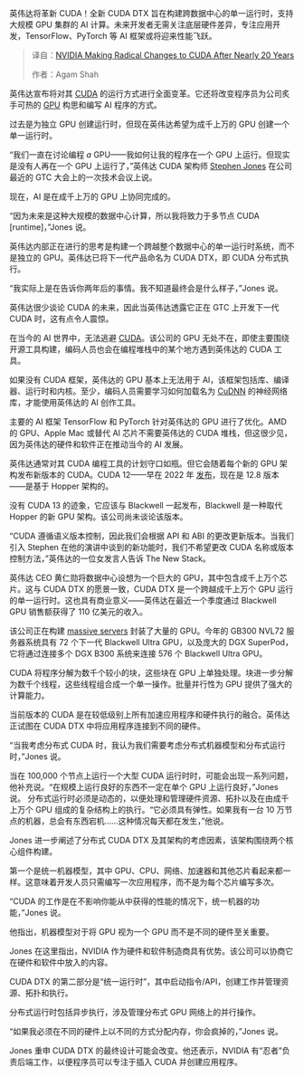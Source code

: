 <!--
title: NVIDIA在近20年后对CUDA进行重大更改
cover: https://cdn.thenewstack.io/media/2025/04/23ecc719-boliviainteligente-zs3s9a3jeq-unsplashb.jpg
summary: 英伟达将革新 CUDA！全新 CUDA DTX 旨在构建跨数据中心的单一运行时，支持大规模 GPU 集群的 AI 计算。未来开发者无需关注底层硬件差异，专注应用开发，TensorFlow、PyTorch 等 AI 框架或将迎来性能飞跃。
-->

英伟达将革新 CUDA！全新 CUDA DTX 旨在构建跨数据中心的单一运行时，支持大规模 GPU 集群的 AI 计算。未来开发者无需关注底层硬件差异，专注应用开发，TensorFlow、PyTorch 等 AI 框架或将迎来性能飞跃。

> 译自：[NVIDIA Making Radical Changes to CUDA After Nearly 20 Years](https://thenewstack.io/nvidia-making-radical-changes-to-cuda-after-nearly-20-years/)
> 
> 作者：Agam Shah

英伟达宣布将对其 [CUDA](https://thenewstack.io/nvidia-wants-more-programming-languages-to-support-cuda/) 的运行方式进行全面变革。它还将改变程序员为公司炙手可热的 [GPU](https://thenewstack.io/nvidia-gpu-dominance-at-a-crossroads/) 构思和编写 AI 程序的方式。

过去是为独立 GPU 创建运行时，但现在英伟达希望为成千上万的 GPU 创建一个单一运行时。

“我们一直在讨论编程 *a* GPU——我如何让我的程序在一个 GPU 上运行。但现实是没有人再在一个 GPU 上运行了，”英伟达 CUDA 架构师 [Stephen Jones](https://www.linkedin.com/in/stephen-jones-profile/) 在公司最近的 GTC 大会上的一次技术会议上说。

现在，AI 是在成千上万的 GPU 上协同完成的。

“因为未来是这种大规模的数据中心计算，所以我将致力于多节点 CUDA [runtime]，”Jones 说。

英伟达内部正在进行的思考是构建一个跨越整个数据中心的单一运行时系统，而不是独立的 GPU。英伟达已将下一代产品命名为 CUDA DTX，即 CUDA 分布式执行。

“我实际上是在告诉你两年后的事情。我不知道最终会是什么样子，”Jones 说。

英伟达很少谈论 CUDA 的未来，因此当英伟达透露它正在 GTC 上开发下一代 CUDA 时，这有点令人震惊。

在当今的 AI 世界中，无法逃避 [CUDA](https://developer.nvidia.com/cuda-toolkit)。该公司的 GPU 无处不在，即使主要围绕开源工具构建，编码人员也会在编程堆栈中的某个地方遇到英伟达的 CUDA 工具。

如果没有 CUDA 框架，英伟达的 GPU 基本上无法用于 AI，该框架包括库、编译器、运行时和内核。至少，编码人员需要学习如何加载名为 [CuDNN](https://developer.nvidia.com/cudnn) 的神经网络库，才能使用英伟达的 AI 创作工具。

主要的 AI 框架 TensorFlow 和 PyTorch 针对英伟达的 GPU 进行了优化。AMD 的 GPU、Apple Mac 或替代 AI 芯片不需要英伟达的 CUDA 堆栈，但这很少见，因为英伟达的硬件和软件正在推动当今的 AI 发展。

英伟达通常对其 CUDA 编程工具的计划守口如瓶。但它会随着每个新的 GPU 架构发布新版本的 CUDA。CUDA 12——早在 2022 年 [发布](https://thenewstack.io/cuda-12-harnesses-a-nvidias-speedier-gpu-architecture/)，现在是 12.8 版本——是基于 Hopper 架构的。

没有 CUDA 13 的迹象，它应该与 Blackwell 一起发布，Blackwell 是一种取代 Hopper 的新 GPU 架构。该公司尚未谈论该版本。

“CUDA 遵循语义版本控制，因此我们会根据 API 和 ABI 的更改更新版本。当我们引入 Stephen 在他的演讲中谈到的新功能时，我们不希望更改 CUDA 名称或版本控制方法，”英伟达的一位女发言人告诉 The New Stack。

英伟达 CEO 黄仁勋将数据中心设想为一个巨大的 GPU，其中包含成千上万个芯片。这与 CUDA DTX 的愿景一致，CUDA DTX 是一个跨越成千上万个 GPU 运行的单一运行时。这也具有商业意义——英伟达在最近一个季度通过 Blackwell GPU 销售额获得了 110 亿美元的收入。

该公司正在构建 [massive servers](https://thenewstack.io/after-deepseek-nvidia-puts-its-focus-on-inference-at-gtc/) 封装了大量的 GPU。今年的 GB300 NVL72 服务器系统具有 72 个下一代 Blackwell Ultra GPU，以及庞大的 DGX SuperPod，它将通过连接多个 DGX B300 系统来连接 576 个 Blackwell Ultra GPU。

CUDA 将程序分解为数千个较小的块，这些块在 GPU 上单独处理。块进一步分解为数千个线程，这些线程组合成一个单一操作。批量并行性为 GPU 提供了强大的计算能力。

当前版本的 CUDA 是在较低级别上所有加速应用程序和硬件执行的融合。英伟达正试图在 CUDA DTX 中将应用程序连接到不同的硬件。

“当我考虑分布式 CUDA 时，我认为我们需要考虑分布式机器模型和分布式运行时，”Jones 说。

当在 100,000 个节点上运行一个大型 CUDA 运行时时，可能会出现一系列问题，他补充说。“在规模上运行良好的东西不一定在单个 GPU 上运行良好，”Jones 说。
分布式运行时必须是动态的，以便处理和管理硬件资源、拓扑以及在由成千上万个 GPU 组成的复杂结构上的执行。“它必须具有弹性。如果我有一台 10 万节点的机器，总会有东西宕机……这种情况每天都在发生，”他说。

Jones 进一步阐述了分布式 CUDA DTX 及其架构的考虑因素，该架构围绕两个核心组件构建。

第一个是统一机器模型，其中 GPU、CPU、网络、加速器和其他芯片看起来都一样。这意味着开发人员只需编写一次应用程序，而不是为每个芯片编写多次。

“CUDA 的工作是在不影响你能从中获得的性能的情况下，统一机器的功能，”Jones 说。

他指出，机器模型对于将 GPU 视为一个 GPU 而不是不同的硬件至关重要。

Jones 在这里指出，NVIDIA 作为硬件和软件制造商具有优势。该公司可以协商它在硬件和软件中放入的内容。

CUDA DTX 的第二部分是“统一运行时”，其中启动指令/API，创建工作并管理资源、拓扑和执行。

分布式运行时包括异步执行，涉及管理分布式 GPU 网络上的并行操作。

“如果我必须在不同的硬件上以不同的方式分配内存，你会疯掉的，”Jones 说。

Jones 重申 CUDA DTX 的最终设计可能会改变。他还表示，NVIDIA 有“忍者”负责后端工作，以便程序员可以专注于插入 CUDA 并创建应用程序。